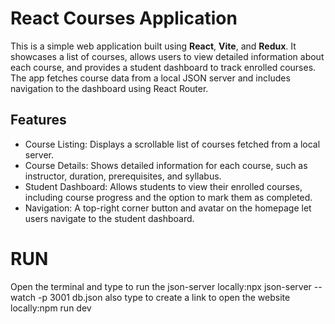 # React Courses Application

This is a simple web application built using **React**, **Vite**, and **Redux**. It showcases a list of courses, allows users to view detailed information about each course, and provides a student dashboard to track enrolled courses. The app fetches course data from a local JSON server and includes navigation to the dashboard using React Router.

## Features

- Course Listing: Displays a scrollable list of courses fetched from a local server.
- Course Details: Shows detailed information for each course, such as instructor, duration, prerequisites, and syllabus.
- Student Dashboard: Allows students to view their enrolled courses, including course progress and the option to mark them as completed.
- Navigation: A top-right corner button and avatar on the homepage let users navigate to the student dashboard.

# RUN

Open the terminal and type to run the json-server locally:npx json-server --watch -p 3001 db.json
also type to create a link to open the website locally:npm run dev
